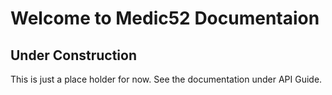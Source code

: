 # Welcome to Medic52 Documentaion

## Under Construction

This is just a place holder for now. See the documentation under API Guide.

